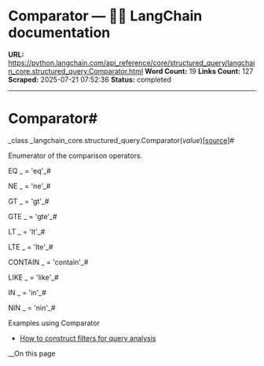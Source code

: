# Comparator — 🦜🔗 LangChain  documentation

**URL:** https://python.langchain.com/api_reference/core/structured_query/langchain_core.structured_query.Comparator.html
**Word Count:** 19
**Links Count:** 127
**Scraped:** 2025-07-21 07:52:36
**Status:** completed

---

# Comparator\#

_class _langchain\_core.structured\_query.Comparator\(_value_\)[\[source\]](https://python.langchain.com/api_reference/_modules/langchain_core/structured_query.html#Comparator)\#     

Enumerator of the comparison operators.

EQ _ = 'eq'_\#     

NE _ = 'ne'_\#     

GT _ = 'gt'_\#     

GTE _ = 'gte'_\#     

LT _ = 'lt'_\#     

LTE _ = 'lte'_\#     

CONTAIN _ = 'contain'_\#     

LIKE _ = 'like'_\#     

IN _ = 'in'_\#     

NIN _ = 'nin'_\#     

Examples using Comparator

  * [How to construct filters for query analysis](https://python.langchain.com/docs/how_to/query_constructing_filters/)

__On this page